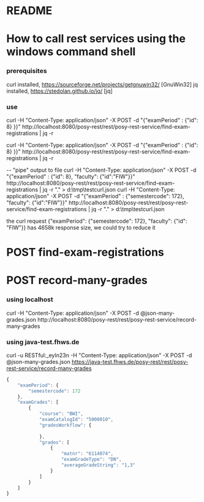 README
======

# How to call rest services using the windows command shell

### prerequisites 

curl installed, https://sourceforge.net/projects/getgnuwin32/  [GnuWin32]
jq installed,  https://stedolan.github.io/jq/ [jq]

### use

curl -H "Content-Type: application/json" -X POST -d "{\"examPeriod\" : {\"id\": 8} }}" http://localhost:8080/posy-rest/rest/posy-rest-service/find-exam-registrations | jq -r

curl -H "Content-Type: application/json" -X POST 
	-d "{\"examPeriod\" : {\"id\": 8} }}" 
	http://localhost:8080/posy-rest/rest/posy-rest-service/find-exam-registrations 
	| jq -r
	
-- "pipe" output to file
curl -H "Content-Type: application/json" -X POST -d "{\"examPeriod\" : {\"id\": 8}, \"faculty\": {\"id\":\"FIW\"}}" http://localhost:8080/posy-rest/rest/posy-rest-service/find-exam-registrations | jq -r "." > d:\tmp\testcurl.json
curl -H "Content-Type: application/json" -X POST -d "{\"examPeriod\" : {\"semestercode\": 172}, \"faculty\": {\"id\":\"FIW\"}}" http://localhost:8080/posy-rest/rest/posy-rest-service/find-exam-registrations | jq -r "." > d:\tmp\testcurl.json

the curl request {"examPeriod": {"semestercode": 172}, "faculty": {"id": "FIW"}} has 4658k response size, we could try to reduce it


# POST find-exam-registrations

# POST record-many-grades

### using localhost
curl -H "Content-Type: application/json" -X POST -d @json-many-grades.json  http://localhost:8080/posy-rest/rest/posy-rest-service/record-many-grades

### using java-test.fhws.de
curl -u RESTful:_eyIn23n -H "Content-Type: application/json" -X POST -d @json-many-grades.json  https://java-test.fhws.de/posy-rest/rest/posy-rest-service/record-many-grades




```javascript
{
	"examPeriod": {
		"semestercode": 172
	},
	"examGrades": [
		{
			"course": "BWI",
			"examCatalogId": "5000010",
			"gradesWorkflow": {
				
			},
			"grades": [
				{
					"matnr": "6114074",
					"examGradeType": "DN",
					"averageGradeString": "1,3"
				}
			]
		}
	]
}
```
